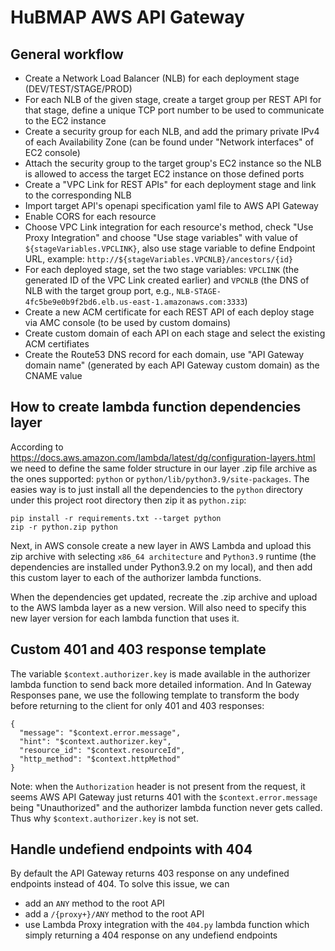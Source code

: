 # HuBMAP AWS API Gateway

## General workflow

- Create a Network Load Balancer (NLB) for each deployment stage (DEV/TEST/STAGE/PROD)
- For each NLB of the given stage, create a target group per REST API for that stage, define a unique TCP port number to be used to communicate to the EC2 instance
- Create a security group for each NLB, and add the primary private IPv4 of each Availability Zone (can be found under "Network interfaces" of EC2 console)
- Attach the security group to the target group's EC2 instance so the NLB is allowed to access the target EC2 instance on those defined ports
- Create a "VPC Link for REST APIs" for each deployment stage and link to the corresponding NLB
- Import target API's openapi specification yaml file to AWS API Gateway
- Enable CORS for each resource
- Choose VPC Link integration for each resource's method, check "Use Proxy Integration" and choose "Use stage variables" with value of `${stageVariables.VPCLINK}`, also use stage variable to define Endpoint URL, example:
`http://${stageVariables.VPCNLB}/ancestors/{id}`
- For each deployed stage, set the two stage variables: `VPCLINK` (the generated ID of the VPC Link created earlier) and `VPCNLB` (the DNS of NLB with the target group port, e.g., `NLB-STAGE-4fc5be9e0b9f2bd6.elb.us-east-1.amazonaws.com:3333`)
- Create a new ACM certificate for each REST API of each deploy stage via AMC console (to be used by custom domains)
- Create custom domain of each API on each stage and select the existing ACM certifiates
- Create the Route53 DNS record for each domain, use "API Gateway domain name" (generated by each API Gateway custom domain) as the CNAME value

## How to create lambda function dependencies layer

According to https://docs.aws.amazon.com/lambda/latest/dg/configuration-layers.html we need to define the same folder structure in our layer .zip file archive as the ones supported: `python` or `python/lib/python3.9/site-packages`. The easies way is to just install all the dependencies to the `python` directory under this project root directory then zip it as `python.zip`:

```
pip install -r requirements.txt --target python
zip -r python.zip python
```

Next, in AWS console create a new layer in AWS Lambda and upload this zip archive with selecting `x86_64 architecture` and `Python3.9` runtime (the dependencies are installed under Python3.9.2 on my local), and then add this custom layer to each of the authorizer lambda functions.

When the dependencies get updated, recreate the .zip archive and upload to the AWS lambda layer as a new version. Will also need to specify this new layer version for each lambda function that uses it.

## Custom 401 and 403 response template

The variable `$context.authorizer.key` is made available in the authorizer lambda function to send back more detailed information. And In Gateway Responses pane, we use the following template to transform the body before returning to the client for only 401 and 403 responses:

```
{
  "message": "$context.error.message",
  "hint": "$context.authorizer.key",
  "resource_id": "$context.resourceId",
  "http_method": "$context.httpMethod"
}
```

Note: when the `Authorization` header is not present from the request, it seems AWS API Gateway just returns 401 with the `$context.error.message` being "Unauthorized" and the authorizer lambda function never gets called. Thus why `$context.authorizer.key` is not set.

## Handle undefiend endpoints with 404

By default the API Gateway returns 403 response on any undefined endpoints instead of 404. To solve this issue, we can 
- add an `ANY` method to the root API
- add a `/{proxy+}/ANY` method to the root API
- use Lambda Proxy integration with the `404.py` lambda function which simply returning a 404 response on any undefiend endpoints
